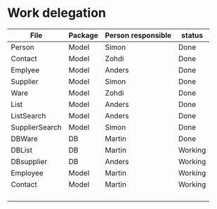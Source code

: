 # Work delegation

| File | Package |  Person responsible | status |
| ---- | ------- | ------------------ | ------ |
| Person | Model | Simon | Done |
| Contact | Model | Zohdi | Done |
| Emplyee | Model | Anders | Done |
| Supplier | Model | Simon | Done |
| Ware | Model| Zohdi | Done |
| List | Model | Anders | Done |
| ListSearch | Model | Anders | Done |
| SupplierSearch | Model | Simon | Done |
| DBWare | DB | Martin | Done |
| DBList | DB | Martin | Working |
| DBsupplier | DB | Anders | Working |
| Employee | Model | Martin | Working |
| Contact | Model | Martin | Working |
|  |  |  |  |
|  |  |  |  |
|  |  |  |  |
|  |  |  |  |
